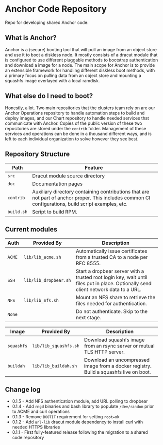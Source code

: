 # Anchor Code Repository

Repo for developing shared Anchor code.

## What is Anchor?

Anchor is a (secure) booting tool that will pull an image from an object store
and use it to boot a diskless node. It mostly consists of a dracut module that
is configured to use different pluggable methods to bootstrap authentication
and download a image for a node. The main scope for Anchor is to provide an
extensible framework for handling different diskless boot methods, with a
primary focus on pulling data from an object store and mounting a squashfs
image overlayed with a local ramdisk.

## What else do I need to boot?

Honestly, a lot. Two main repositories that the clusters team rely on are our
Anchor Operations repository to handle automation steps to build and deploy
images, and our Chart repository to handle needed services that communicate
with Anchor. Copies of the public version of these two repositories are stored
under the `contrib` folder.  Management of these services and operations can be
done in a thousand different ways, and is left to each individual organization
to solve however they see best.

## Repository Structure

| Path       | Feature                                                         |
| --- | --- |
| `src`      | Dracut module source directory                                  |
| `doc`      | Documentation pages                                             |
| `contrib`  | Auxiliary directory containing contributions that are not part of anchor proper. This includes common CI configurations, build script examples, etc. |
| `build.sh` | Script to build RPM.                                            |

## Current modules

| Auth | Provided By | Description |
| --- | --- | --- |
| `ACME` | `lib/lib_acme.sh` | Automatically issue certificates from a trusted CA to a node per RFC 8555. |
| `SSH` | `lib/lib_dropbear.sh` | Start a dropbear server with a trusted root login key, wait until files put in place. Optionally send client network data to a URL. |
| `NFS` | `lib/lib_nfs.sh` | Mount an NFS share to retrieve the files needed for authentication. |
| `None` | | Do not authenticate. Skip to the next stage. |

| Image | Provided By | Description |
| --- | --- | --- |
| `squashfs` | `lib/lib_squashfs.sh` | Download squashfs image from an rsync server or mutual TLS HTTP server. |
| `buildah` | `lib/lib_buildah.sh` | Download an uncompressed image from a docker registry. Build a squashfs live on boot. |

## Change log

* 0.1.5 - Add NFS authentication module, add URL polling to dropbear
* 0.1.4 - Add `rngd` binaries and bash library to populate `/dev/random` prior
  to ACME and curl operations
* 0.1.3 - Remove `BOOTIF` requirement for setting `root=ok`
* 0.1.2 - Add `url-lib` dracut module dependency to install curl with needed
  HTTPS libraries
* 0.1.1 - First fully-featured release following the migration to a shared code
  repository
